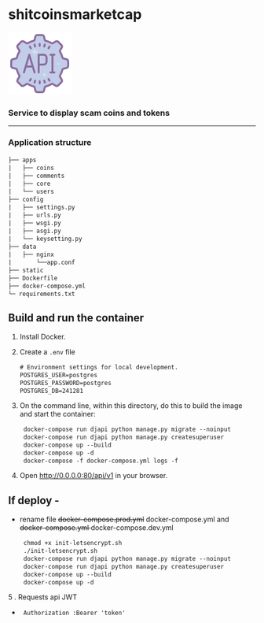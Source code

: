 # shitcoinsmarketcap
![Test Image 3](/api.png)
### Service to display scam coins and tokens 
***
    
### Application structure   
    ├── apps
    |   ├── coins
    |   ├── comments
    |   ├── core
    |   └── users
    ├── config
    |   ├── settings.py
    |   ├── urls.py
    |   ├── wsgi.py
    |   ├── asgi.py
    |   └── keysetting.py
    ├── data
    |   ├── nginx
    |       └──app.conf
    ├── static
    ├── Dockerfile
    ├── docker-compose.yml
    └─ requirements.txt
    
    
    



## Build and run the container

1. Install Docker.

2. Create a `.env` file 

    ```
    # Environment settings for local development.
   POSTGRES_USER=postgres
   POSTGRES_PASSWORD=postgres
   POSTGRES_DB=241281
    ```


3. On the command line, within this directory, do this to build the image and
   start the container:

        docker-compose run djapi python manage.py migrate --noinput
        docker-compose run djapi python manage.py createsuperuser
        docker-compose up --build
        docker-compose up -d
        docker-compose -f docker-compose.yml logs -f


4. Open http://0.0.0.0:80/api/v1 in your browser.

## If deploy  - 
 - rename file  <strike>docker-compose.prod.yml</strike> docker-compose.yml and <strike>docker-compose.yml </strike> docker-compose.dev.yml 

        
        chmod +x init-letsencrypt.sh
        ./init-letsencrypt.sh
        docker-compose run djapi python manage.py migrate --noinput
        docker-compose run djapi python manage.py createsuperuser
        docker-compose up --build
        docker-compose up -d

5 . Requests api JWT

   -      Authorization :Bearer 'token' 
    
    
